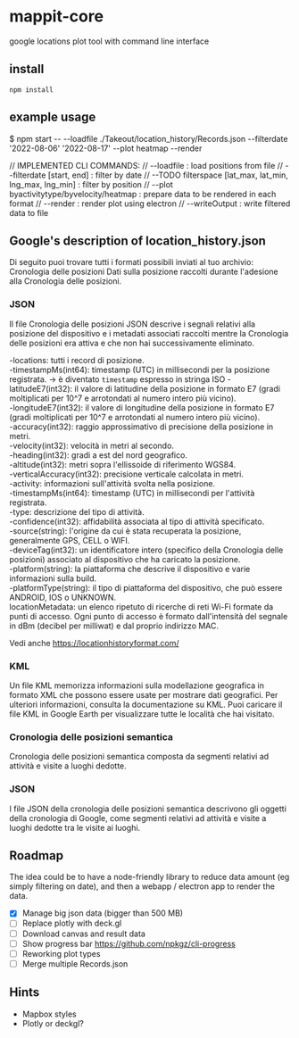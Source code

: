 # mappit-core

google locations plot tool with command line interface

## install

`npm install`

## example usage

$ npm start -- --loadfile ./Takeout/location_history/Records.json --filterdate '2022-08-06' '2022-08-17' --plot heatmap --render

// IMPLEMENTED CLI COMMANDS:
// --loadfile : load positions from file
// --filterdate [start, end] : filter by date
// --TODO filterspace [lat_max, lat_min, lng_max, lng_min] : filter by position
// --plot byactivitytype/byvelocity/heatmap : prepare data to be rendered in each format
// --render : render plot using electron
// --writeOutput : write filtered data to file

## Google's description of location_history.json

Di seguito puoi trovare tutti i formati possibili inviati al tuo archivio:
Cronologia delle posizioni
Dati sulla posizione raccolti durante l'adesione alla Cronologia delle posizioni.

### JSON

Il file Cronologia delle posizioni JSON descrive i segnali relativi alla posizione del dispositivo e i metadati associati raccolti mentre la Cronologia delle posizioni era attiva e che non hai successivamente eliminato.

-locations: tutti i record di posizione.  
-timestampMs(int64): timestamp (UTC) in millisecondi per la posizione registrata. -> è diventato `timestamp` espresso in stringa ISO
-latitudeE7(int32): il valore di latitudine della posizione in formato E7 (gradi moltiplicati per 10^7 e arrotondati al numero intero più vicino).  
-longitudeE7(int32): il valore di longitudine della posizione in formato E7 (gradi moltiplicati per 10^7 e arrotondati al numero intero più vicino).  
-accuracy(int32): raggio approssimativo di precisione della posizione in metri.  
-velocity(int32): velocità in metri al secondo.  
-heading(int32): gradi a est del nord geografico.  
-altitude(int32): metri sopra l'ellissoide di riferimento WGS84.  
-verticalAccuracy(int32): precisione verticale calcolata in metri.  
-activity: informazioni sull'attività svolta nella posizione.  
-timestampMs(int64): timestamp (UTC) in millisecondi per l'attività registrata.  
-type: descrizione del tipo di attività.  
-confidence(int32): affidabilità associata al tipo di attività specificato.  
-source(string): l'origine da cui è stata recuperata la posizione, generalmente GPS, CELL o WIFI.  
-deviceTag(int32): un identificatore intero (specifico della Cronologia delle posizioni) associato al dispositivo che ha caricato la posizione.  
-platform(string): la piattaforma che descrive il dispositivo e varie informazioni sulla build.  
-platformType(string): il tipo di piattaforma del dispositivo, che può essere ANDROID, IOS o UNKNOWN.  
locationMetadata: un elenco ripetuto di ricerche di reti Wi-Fi formate da punti di accesso. Ogni punto di accesso è formato dall'intensità del segnale in dBm (decibel per milliwat) e dal proprio indirizzo MAC.

Vedi anche https://locationhistoryformat.com/

### KML

Un file KML memorizza informazioni sulla modellazione geografica in formato XML che possono essere usate per mostrare dati geografici. Per ulteriori informazioni, consulta la documentazione su KML. Puoi caricare il file KML in Google Earth per visualizzare tutte le località che hai visitato.

### Cronologia delle posizioni semantica

Cronologia delle posizioni semantica composta da segmenti relativi ad attività e visite a luoghi dedotte.

### JSON

I file JSON della cronologia delle posizioni semantica descrivono gli oggetti della cronologia di Google, come segmenti relativi ad attività e visite a luoghi dedotte tra le visite ai luoghi.

## Roadmap

The idea could be to have a node-friendly library to reduce data amount (eg simply filtering on date), and then a webapp / electron app to render the data.

- [x] Manage big json data (bigger than 500 MB)
- [ ] Replace plotly with deck.gl
- [ ] Download canvas and result data
- [ ] Show progress bar https://github.com/npkgz/cli-progress
- [ ] Reworking plot types
- [ ] Merge multiple Records.json

## Hints

- Mapbox styles
- Plotly or deckgl?
